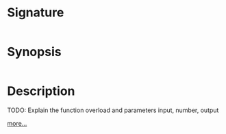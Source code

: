 # Signature
```vikid-signature
```

# Synopsis
```vikid-synopsis
```

# Description
TODO: Explain the function overload and parameters input, number, output

[more...](https://en.wikipedia.org/wiki/Bitwise_operation#XOR)